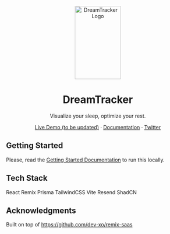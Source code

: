 <div align="center">
<img src="https://images.unsplash.com/photo-1585128719715-46776b56a0d1?q=80&w=3416&auto=format&fit=crop&ixlib=rb-4.0.3&ixid=M3wxMjA3fDB8MHxwaG90by1wYWdlfHx8fGVufDB8fHx8fA%3D%3D" width="50%" height="200px" alt="DreamTracker Logo">
</div>

<h1 align="center">
DreamTracker
</h1>

<div align="center">
  <p>
Visualize your sleep, optimize your rest.  </p>
</div>

<div align="center">
  <p>
    <a href="">Live Demo (to be updated)</a>
    ·
    <a href="https://github.com/timeowilliams/health-data-visualizertree/main/docs">Documentation</a>
    ·
    <a href="https://twitter.com/timeowilliams">Twitter</a>
  </p>
</div>

## Getting Started

Please, read the [Getting Started Documentation](https://github.com/timeowilliams/health-data-visualizer/tree/main/docs#remix-saas-documentation) to run this locally.

## Tech Stack

React
Remix
Prisma
TailwindCSS
Vite
Resend
ShadCN

## Acknowledgments

Built on top of https://github.com/dev-xo/remix-saas
